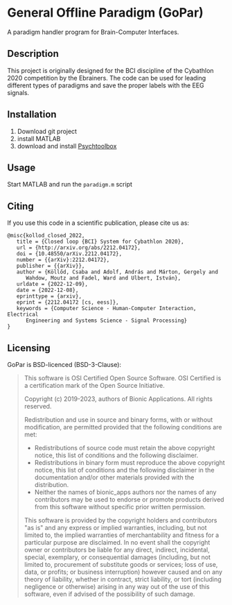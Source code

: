 # General Offline Paradigm (GoPar)

A paradigm handler program for Brain-Computer Interfaces.

## Description

This project is originally designed for the BCI discipline of the Cybathlon 2020 competition by the Ebrainers.
The code can be used for leading different types of paradigms and save the proper labels with the EEG signals.

## Installation

1. Download git project
2. install MATLAB
3. download and install [Psychtoolbox](http://psychtoolbox.org/)

## Usage

Start MATLAB and run the `paradigm.m` script

## Citing

If you use this code in a scientific publication, please cite us as:

```
@misc{kollod_closed_2022,
   title = {Closed loop {BCI} System for Cybathlon 2020},
   url = {http://arxiv.org/abs/2212.04172},
   doi = {10.48550/arXiv.2212.04172},
   number = {{arXiv}:2212.04172},
   publisher = {{arXiv}},
   author = {Köllőd, Csaba and Adolf, András and Márton, Gergely and 
      Wahdow, Moutz and Fadel, Ward and Ulbert, István},
   urldate = {2022-12-09},
   date = {2022-12-08},
   eprinttype = {arxiv},
   eprint = {2212.04172 [cs, eess]},
   keywords = {Computer Science - Human-Computer Interaction, Electrical 
      Engineering and Systems Science - Signal Processing}
}
```

[//]: # (## Contributing)

[//]: # (State if you are open to contributions and what your requirements are for accepting them.)

[//]: # ()

[//]: # (For people who want to make changes to your project, it's helpful to have some documentation on how to get started. Perhaps there is a script that they should run or some environment variables that they need to set. Make these steps explicit. These instructions could also be useful to your future self.)

[//]: # ()

[//]: # (You can also document commands to lint the code or run tests. These steps help to ensure high code quality and reduce the likelihood that the changes inadvertently break something. Having instructions for running tests is especially helpful if it requires external setup, such as starting a Selenium server for testing in a browser.)

[//]: # ()

[//]: # (## Authors and acknowledgment)

[//]: # (Show your appreciation to those who have contributed to the project.)

[//]: # ()

## Licensing

GoPar is BSD-licenced (BSD-3-Clause):

> This software is OSI Certified Open Source Software. OSI Certified is a certification mark of the Open Source
> Initiative.
>
>Copyright (c) 2019-2023, authors of Bionic Applications. All rights reserved.
>
>Redistribution and use in source and binary forms, with or without modification, are permitted provided that the
> following conditions are met:
> - Redistributions of source code must retain the above copyright notice, this list of conditions and the following
    disclaimer.
> - Redistributions in binary form must reproduce the above copyright notice, this list of conditions and the following
    disclaimer in the documentation and/or other materials provided with the distribution.
> - Neither the names of bionic_apps authors nor the names of any contributors may be used to endorse or promote
    products derived from this software without specific prior written permission.
>
> This software is provided by the copyright holders and contributors "as is" and any express or implied warranties,
> including, but not limited to, the implied warranties of merchantability and fitness for a particular purpose are
> disclaimed. In no event shall the copyright owner or contributors be liable for any direct, indirect, incidental,
> special, exemplary, or consequential damages (including, but not limited to, procurement of substitute goods or
> services; loss of use, data, or profits; or business interruption) however caused and on any theory of liability,
> whether in contract, strict liability, or tort (including negligence or otherwise) arising in any way out of the use of
> this software, even if advised of the possibility of such damage.


[//]: # (## Project status)

[//]: # (If you have run out of energy or time for your project, put a note at the top of the README saying that development has slowed down or stopped completely. Someone may choose to fork your project or volunteer to step in as a maintainer or owner, allowing your project to keep going. You can also make an explicit request for maintainers.)
